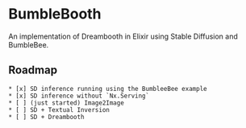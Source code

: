 # BumbleBooth
An implementation of Dreambooth in Elixir using Stable Diffusion and BumbleBee.

## Roadmap

	* [x] SD inference running using the BumbleeBee example
	* [x] SD inference without `Nx.Serving`
	* [ ] (just started) Image2Image
	* [ ] SD + Textual Inversion
	* [ ] SD + Dreambooth
